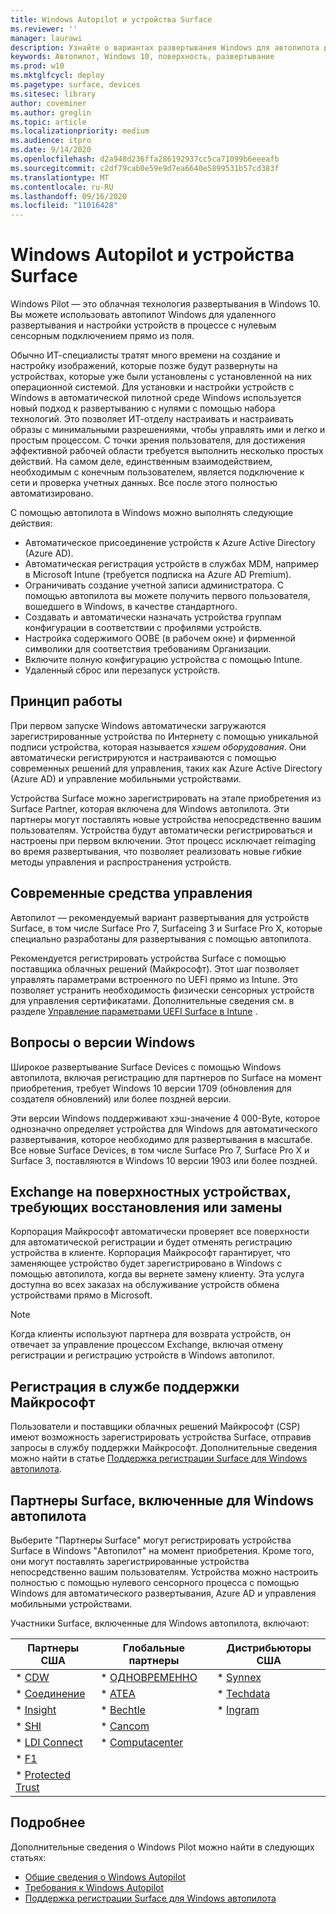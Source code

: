 ```yaml
---
title: Windows Autopilot и устройства Surface
ms.reviewer: ''
manager: laurawi
description: Узнайте о вариантах развертывания Windows для автопилота для устройств Surface.
keywords: Автопилот, Windows 10, поверхность, развертывание
ms.prod: w10
ms.mktglfcycl: deploy
ms.pagetype: surface, devices
ms.sitesec: library
author: coveminer
ms.author: greglin
ms.topic: article
ms.localizationpriority: medium
ms.audience: itpro
ms.date: 9/14/2020
ms.openlocfilehash: d2a948d236ffa286192937cc5ca71099b6eeeafb
ms.sourcegitcommit: c2df79cab0e59e9d7ea6640e5899531b57cd383f
ms.translationtype: MT
ms.contentlocale: ru-RU
ms.lasthandoff: 09/16/2020
ms.locfileid: "11016428"
---
```

# Windows Autopilot и устройства Surface

Windows Pilot — это облачная технология развертывания в Windows 10. Вы можете использовать автопилот Windows для удаленного развертывания и настройки устройств в процессе с нулевым сенсорным подключением прямо из поля.

Обычно ИТ-специалисты тратят много времени на создание и настройку изображений, которые позже будут развернуты на устройствах, которые уже были установлены с установленной на них операционной системой. Для установки и настройки устройств с Windows в автоматической пилотной среде Windows используется новый подход к развертыванию с нулями с помощью набора технологий. Это позволяет ИТ-отделу настраивать и настраивать образы с минимальными разрешениями, чтобы управлять ими и легко и простым процессом. С точки зрения пользователя, для достижения эффективной рабочей области требуется выполнить несколько простых действий. На самом деле, единственным взаимодействием, необходимым с конечным пользователем, является подключение к сети и проверка учетных данных. Все после этого полностью автоматизировано.

С помощью автопилота в Windows можно выполнять следующие действия:

- Автоматическое присоединение устройств к Azure Active Directory (Azure AD).
- Автоматическая регистрация устройств в службах MDM, например в Microsoft Intune (требуется подписка на Azure AD Premium).
- Ограничивать создание учетной записи администратора. С помощью автопилота вы можете получить первого пользователя, вошедшего в Windows, в качестве стандартного.
- Создавать и автоматически назначать устройства группам конфигурации в соответствии с профилями устройств.
- Настройка содержимого OOBE (в рабочем окне) и фирменной символики для соответствия требованиям Организации.
- Включите полную конфигурацию устройства с помощью Intune.
- Удаленный сброс или перезапуск устройств.

## Принцип работы

При первом запуске Windows автоматически загружаются зарегистрированные устройства по Интернету с помощью уникальной подписи устройства, которая называется *хэшем оборудования*. Они автоматически регистрируются и настраиваются с помощью современных решений для управления, таких как Azure Active Directory (Azure AD) и управление мобильными устройствами.

Устройства Surface можно зарегистрировать на этапе приобретения из Surface Partner, которая включена для Windows автопилота. Эти партнеры могут поставлять новые устройства непосредственно вашим пользователям. Устройства будут автоматически регистрироваться и настроены при первом включении. Этот процесс исключает reimaging во время развертывания, что позволяет реализовать новые гибкие методы управления и распространения устройств.

## Современные средства управления

Автопилот — рекомендуемый вариант развертывания для устройств Surface, в том числе Surface Pro 7, Surfaceing 3 и Surface Pro X, которые специально разработаны для развертывания с помощью автопилота.

 Рекомендуется регистрировать устройства Surface с помощью поставщика облачных решений (Майкрософт). Этот шаг позволяет управлять параметрами встроенного по UEFI прямо из Intune. Это позволяет устранить необходимость физически сенсорных устройств для управления сертификатами. Дополнительные сведения см. в разделе [Управление параметрами UEFI Surface в Intune](surface-manage-dfci-guide.md) .

## Вопросы о версии Windows

Широкое развертывание Surface Devices с помощью Windows автопилота, включая регистрацию для партнеров по Surface на момент приобретения, требует Windows 10 версии 1709 (обновления для создателя обновлений) или более поздней версии.

Эти версии Windows поддерживают хэш-значение 4 000-Byte, которое однозначно определяет устройства для Windows для автоматического развертывания, которое необходимо для развертывания в масштабе. Все новые Surface Devices, в том числе Surface Pro 7, Surface Pro X и Surface 3, поставляются в Windows 10 версии 1903 или более поздней.

## Exchange на поверхностных устройствах, требующих восстановления или замены

Корпорация Майкрософт автоматически проверяет все поверхности для автоматической регистрации и будет отменять регистрацию устройства в клиенте.  Корпорация Майкрософт гарантирует, что заменяющее устройство будет зарегистрировано в Windows с помощью автопилота, когда вы вернете замену клиенту. Эта услуга доступна во всех заказах на обслуживание устройств обмена устройствами прямо в Microsoft.

> [!NOTE]
> Когда клиенты используют партнера для возврата устройств, он отвечает за управление процессом Exchange, включая отмену регистрации и регистрацию устройств в Windows автопилот.

## Регистрация в службе поддержки Майкрософт

Пользователи и поставщики облачных решений Майкрософт (CSP) имеют возможность зарегистрировать устройства Surface, отправив запросы в службу поддержки Майкрософт. Дополнительные сведения можно найти в статье [Поддержка регистрации Surface для Windows автопилота](surface-autopilot-registration-support.md).

## Партнеры Surface, включенные для Windows автопилота

Выберите "Партнеры Surface" могут регистрировать устройства Surface в Windows "Автопилот" на момент приобретения. Кроме того, они могут поставлять зарегистрированные устройства непосредственно вашим пользователям. Устройства можно настроить полностью с помощью нулевого сенсорного процесса с помощью Windows для автоматического развертывания, Azure AD и управления мобильными устройствами.

Участники Surface, включенные для Windows автопилота, включают:

| Партнеры США | Глобальные партнеры | Дистрибьюторы США |
|--------------|---------------|-------------------|
| * [CDW](https://www.cdw.com/) | * [ОДНОВРЕМЕННО](https://www.also.com/ec/cms5/de_1010/1010_anbieter/microsoft/windows-autopilot/index.jsp) | * [Synnex](https://www.synnexcorp.com/us/microsoft/surface-autopilot/)  |
| * [Соединение](https://www.connection.com/brand/microsoft/microsoft-surface)   | * [ATEA](https://www.atea.com/) | * [Techdata](https://www.techdata.com/)  |
| * [Insight](https://www.insight.com/en_US/buy/partner/microsoft/surface/windows-autopilot.html)  | * [Bechtle](https://www.bechtle.com/marken/microsoft/microsoft-windows-autopilot) | * [Ingram](https://go.microsoft.com/fwlink/p/?LinkID=2128954)   |
| * [SHI](https://www.shi.com/Surface) | * [Cancom](https://www.cancom.de/) |    |
| * [LDI Connect](https://www.myldi.com/managed-it/)  | * [Computacenter](https://www.computacenter.com/uk) |    |
| * [F1](https://www.functiononeit.com/#empower)  |   |  |
| * [Protected Trust](https://go.microsoft.com/fwlink/p/?LinkID=2129005) | | | 

## Подробнее

Дополнительные сведения о Windows Pilot можно найти в следующих статьях:
- [Общие сведения о Windows Autopilot](https://docs.microsoft.com/windows/deployment/windows-autopilot/windows-10-autopilot)
- [Требования к Windows Autopilot](https://docs.microsoft.com/windows/deployment/windows-autopilot/windows-autopilot-requirements)
- [Поддержка регистрации Surface для Windows автопилота](surface-autopilot-registration-support.md)
